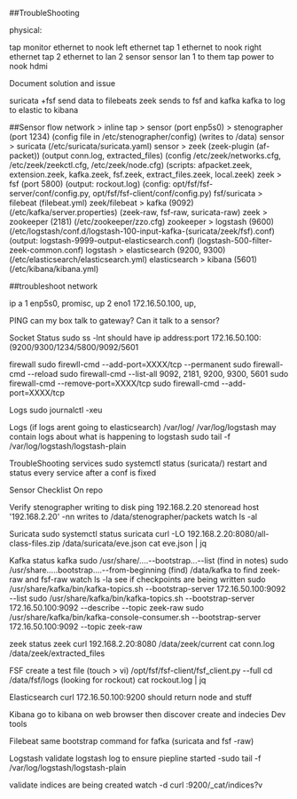 ##TroubleShooting

physical:

tap monitor ethernet to nook left ethernet
tap 1 ethernet to nook right ethernet
tap 2 ethernet to lan 2 sensor 
sensor lan 1 to them 
tap power to nook hdmi


Document solution and issue

suricata +fsf send data to filebeats
zeek sends to fsf and kafka
kafka to log to elastic to kibana

##Sensor flow
network > inline tap > sensor (port enp5s0) > stenographer (port 1234) (config file in /etc/stenographer/config) (writes to /data)
                      sensor > suricata (/etc/suricata/suricata.yaml)
                      sensor > zeek (zeek-plugin (af-packet)) (output conn.log, extracted_files) (config /etc/zeek/networks.cfg, /etc/zeek/zeekctl.cfg, /etc/zeek/node.cfg) (scripts: afpacket.zeek, extension.zeek, kafka.zeek, fsf.zeek, extract_files.zeek, local.zeek)
                              zeek > fsf (port 5800) (output: rockout.log) (config: opt/fsf/fsf-server/conf/config.py, opt/fsf/fsf-client/conf/config.py)
                                    fsf/suricata > filebeat (filebeat.yml)
                                              zeek/filebeat > kafka  (9092) (/etc/kafka/server.properties) (zeek-raw, fsf-raw, suricata-raw)
                                              zeek > zookeeper  (2181) (/etc/zookeeper/zzo.cfg)
                                                      zookeeper > logstash (9600) (/etc/logstash/conf.d/logstash-100-input-kafka-(suricata/zeek/fsf).conf) (output: logstash-9999-output-elasticsearch.conf) (logstash-500-filter-zeek-common.conf)
                                                                  logstash > elasticsearch (9200, 9300) (/etc/elasticsearch/elasticsearch.yml)
                                                                            elasticsearch > kibana (5601) (/etc/kibana/kibana.yml)

##troubleshoot network

ip a
  1 enp5s0, promisc, up
  2 eno1 172.16.50.100, up,

PING can my box talk to gateway? Can it talk to a sensor?

Socket Status
  sudo ss -lnt
  should have ip address:port
  172.16.50.100: (9200/9300/1234/5800/9092/5601

firewall
  sudo firewll-cmd --add-port=XXXX/tcp --permanent
  sudo firewall-cmd --reload
  sudo firewall-cmd --list-all
    9092, 2181, 9200, 9300, 5601
      sudo firewall-cmd --remove-port=XXXX/tcp
      sudo firewall-cmd --add-port=XXXX/tcp

Logs
  sudo journalctl -xeu


Logs (if logs arent going to elasticsearch)
  /var/log/
  /var/log/logstash     may contain logs about what is happening to logstash
    sudo tail -f /var/log/logstash/logstash-plain

TroubleShooting services
  sudo systemctl <action> <service>
    status (suricata/)
    restart and status every service after a conf is fixed

Sensor Checklist
  On repo


Verify stenographer writing to disk
  ping 192.168.2.20
  stenoread host '192.168.2.20' -nn
    writes to /data/stenographer/packets
    watch ls -al

Suricata
  sudo systemctl status suricata
  curl -LO 192.168.2.20:8080/all-class-files.zip
    /data/suricata/eve.json
    cat eve.json | jq

Kafka
  status kafka
  sudo /usr/share/....--bootstrap...--list (find in notes)
  sudo /usr/share.....bootstrap....--from-beginning (find)
    /data/kafka     to find zeek-raw and fsf-raw
    watch ls -la    see if checkpoints are being written
    sudo /usr/share/kafka/bin/kafka-topics.sh --bootstrap-server 172.16.50.100:9092 --list
    sudo /usr/share/kafka/bin/kafka-topics.sh --bootstrap-server 172.16.50.100:9092 --describe --topic zeek-raw
    sudo /usr/share/kafka/bin/kafka-console-consumer.sh --bootstrap-server 172.16.50.100:9092 --topic zeek-raw

zeek
  status zeek
  curl 192.168.2.20:8080
  /data/zeek/current
  cat conn.log
  /data/zeek/extracted_files

FSF
  create a test file (touch > vi)
  /opt/fsf/fsf-client/fsf_client.py --full <filename>
  cd /data/fsf/logs           (looking for rockout)
  cat rockout.log | jq

Elasticsearch
  curl 172.16.50.100:9200
    should return node and stuff

Kibana
  go to kibana on web browser then discover
  create and indecies
  Dev tools

Filebeat
  same bootstrap command for fafka (suricata and fsf -raw)

Logstash
  validate logstash log to ensure piepline started
  -sudo tail -f /var/log/logstash/logstash-plain

  validate indices are being created
  watch -d curl <sensor ip>:9200/_cat/indices?v

